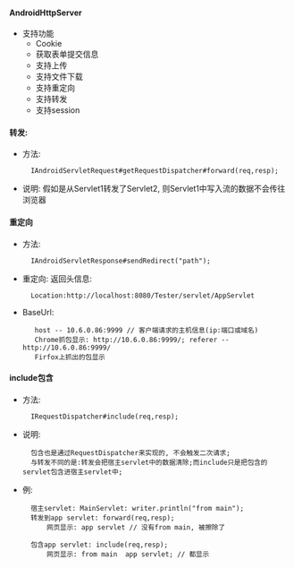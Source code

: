 #### AndroidHttpServer

* 支持功能
	* Cookie
	* 获取表单提交信息
	* 支持上传
	* 支持文件下载
	* 支持重定向
	* 支持转发
	* 支持session

#### 转发:

* 方法:

		IAndroidServletRequest#getRequestDispatcher#forward(req,resp);

* 说明: 假如是从Servlet1转发了Servlet2, 则Servlet1中写入流的数据不会传往浏览器

#### 重定向

* 方法:

	    IAndroidServletResponse#sendRedirect("path");

* 重定向: 返回头信息:

		Location:http://localhost:8080/Tester/servlet/AppServlet

* BaseUrl:

		 host -- 10.6.0.86:9999	// 客户端请求的主机信息(ip:端口或域名)
		 Chrome抓包显示: http://10.6.0.86:9999/; referer -- http://10.6.0.86:9999/
		 Firfox上抓出的包显示

#### include包含

* 方法: 

		IRequestDispatcher#include(req,resp);

* 说明:

		包含也是通过RequestDispatcher来实现的, 不会触发二次请求;
		与转发不同的是:转发会把宿主servlet中的数据清除;而include只是把包含的servlet包含进宿主servlet中;

* 例:

		宿主servlet: MainServlet: writer.println("from main");
		转发到app servlet: forward(req,resp);	
			网页显示: app servlet // 没有from main, 被擦除了

		包含app servlet: include(req,resp);
			网页显示: from main  app servlet; // 都显示